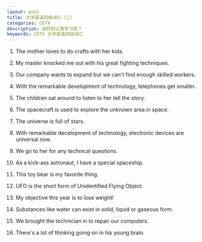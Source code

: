 ```yaml
---
layout: post
title: 大学英语四级词汇（二）
categories: CET4
description: 说好的认真学习呢？
keywords: CET4 大学英语四级词汇
---
```

1. The mother loves to do crafts with her kids.


2. My master knocked me out with his great fighting techniques.


3. Our company wants to expand but we can't find enough skilled workers.


4. With the remarkable development of technology, telephones get smaller.


5. The children sat around to listen to her tell the story.


6. The spacecraft is used to explore the unknown area in space.


7. The universe is full of stars.


8. With remarkable decelopment of technology, electronic devices are universal now.


9. We go to her for any technical questions.


10. As a kick-ass astronaut, I have a special spaceship.


11. This toy bear is my favorite thing.


12. UFO is the short form of Unidentified Flying Object.


13. My objective this year is to lose weight!


14. Substances like water can exist in solid, liquid or gaseous form.


15. We brought the technician in to repair our computers.


16. There's a lot of thinking going on in his young brain.

